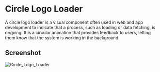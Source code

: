 # Circle Logo Loader

A circle logo loader is a visual component often used in web and app development to indicate that a process, such as loading or data fetching, is ongoing. It is a circular animation that provides feedback to users, letting them know that the system is working in the background.

## Screenshot

<img src="https://github.com/haripadajena/modern-html-ui-designs/blob/main/circle-loader/Circle_Logo_Loader.PNG" alt="Circle_Logo_Loader" style="max-width: 100%; height: auto;"/>